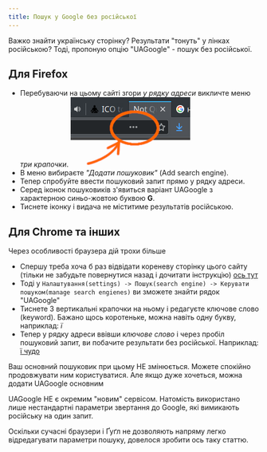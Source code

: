 ```yaml
---
title: Пошук у Google без російської
---
```


Важко знайти українську сторінку? Результати "тонуть" у лінках російською? Тоді, пропоную опцію "UAGoogle" - пошук без російської.

## Для Firefox
* Перебуваючи на цьому сайті згори *у рядку адреси* викличте меню *три крапочки*.
![Меню firefox](/assets/address-menu.png)
* В меню вибираєте *"Додати пошуковик"* (Add search engine).
* Тепер спробуйте ввести пошуковий запит прямо у рядку адреси.
* Серед іконок пошуковиків з'явиться варіант UAGoogle з характерною синьо-жовтою буквою **G**.
* Тиснете іконку і видача не міститиме результатів російською.

## Для Chrome та інших
Через особливості браузера дій трохи більше
* Спершу треба хоча б раз відвідати кореневу сторінку цього сайту (тільки не забудьте повернутися назад і дочитати інструкцію) [ось тут](/)
* Тоді у `Налаштування(settings) -> Пошук(search engine) -> Керувати пошуком(manage search engienes)` ви зможете знайти рядок "UAGoogle"
* Тиснете 3 вертикальні крапочки на ньому і редагуєте ключове слово (keyword). Бажано щось коротеньке, можна навіть одну букву, наприклад: *ї*
* Тепер у рядку адреси ввівши *ключове слово* і через пробіл пошуковий запит, ви побачите результати без російської. Наприклад: [ї чудо](https://www.google.com.ua/search?q=чудо&lr=-lang_ru)  

Ваш основний пошуковик при цьому НЕ змінюється. Можете спокійно продовжувати ним користуватися. Але якщо дуже хочеться, можна додати UAGoogle основним

UAGoogle НЕ є окремим "новим" сервісом.
Натомість використано лише нестандартні параметри звертання до Google, які вимикають російську на один запит.

Оскільки сучасні браузери і Ґуґл не дозволяють напряму легко відредагувати параметри пошуку, довелося зробити ось таку статтю.
